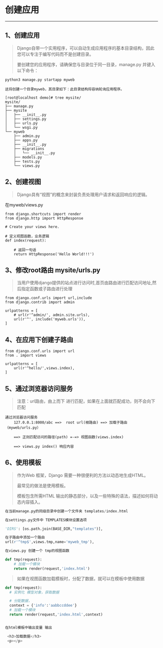 创建应用
===

---

## 1、创建应用

> Django自带一个实用程序，可以自动生成应用程序的基本目录结构，因此您可以专注于编写代码而不是创建目录。
> 
> 要创建您的应用程序，请确保您与目录位于同一目录，manage.py 并键入以下命令：

```vim
python3 manage.py startapp myweb

这将创建一个目录myweb，其目录如下：此目录结构将容纳轮询应用程序。

[root@localhost demo]# tree mysite/
mysite/
├── manage.py
├── mysite
│   ├── __init__.py
│   ├── settings.py
│   ├── urls.py
│   └── wsgi.py
└── myweb
    ├── admin.py
    ├── apps.py
    ├── __init__.py
    ├── migrations
    │   └── __init__.py
    ├── models.py
    ├── tests.py
    └── views.py
```

## 2、创建视图

> Django具有“视图”的概念来封装负责处理用户请求和返回响应的逻辑。

在myweb/views.py

```vim
from django.shortcuts import render
from django.http import HttpResponse

# Create your views here.

# 定义视图函数，业务逻辑
def index(request):

    # 返回一句话
    return HttpResponse('Hello World!!!')
```

## 3、修改root路由 mysite/urls.py

> 当用户使用django提供的站点进行访问时,首页由路由进行匹配访问地址,然后指定函数或子路由进行处理


```vim
from django.conf.urls import url,include
from django.contrib import admin

urlpatterns = [
    # url(r'^admin/', admin.site.urls),
    url(r'^', include('myweb.urls')),
]
```

## 4、在应用下创建子路由

```vim
from django.conf.urls import url
from . import views

urlpatterns = [
    url(r'^hello/',views.index),
]
```

## 5、通过浏览器访问服务

> 注意：url路由，由上而下 进行匹配，如果在上面就匹配成功，则不会向下匹配

```vim
通过浏览器访问服务
    127.0.0.1:8000/abc ==>  root url(根路由) ==> 加载子路由（myweb/urls.py）

    ==> 正则匹配访问的路径(path) =-=> 视图函数(views.index)

    ==> views.py index() 响应内容
```

## 6、使用模板

> 作为Web 框架，Django 需要一种很便利的方法以动态地生成HTML。
>
> 最常见的做法是使用模板。
>
> 模板包含所需HTML 输出的静态部分，以及一些特殊的语法，描述如何将动态内容插入。

```python
在当前manage.py的同级目录中创建一个文件夹 templates/index.html

在settings.py文件中 TEMPLATES模块设置选项

'DIRS': [os.path.join(BASE_DIR,"templates")],

在子路由中添加一个路由
url(r'^tmp$',views.tmp,name='myweb_tmp'),

在views.py 创建一个 tmp的视图函数

def tmp(request):
    # 加载一个模块
    return render(request,'index.html')
```

> 如果在视图函数加载模板时，分配了数据，就可以在模板中使用数据

```python
def tmp(request):
  # 实例化 模型对象，获取数据

  # 分配数据，
  context = {'info':'aabbccddee'}
  # 加载一个模块
  return render(request,'index.html',context)


在html模板中输出变量 输出 

 <h3>加载数据</h3>
 <p></p>
```
